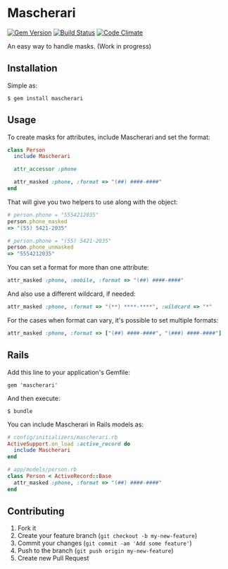 # Mascherari

[![Gem Version](https://badge.fury.io/rb/mascherari.png)](https://badge.fury.io/rb/mascherari)
[![Build Status](https://travis-ci.org/robsonmarques/mascherari.png)](https://travis-ci.org/robsonmarques/mascherari)
[![Code Climate](https://codeclimate.com/github/robsonmarques/mascherari.png)](https://codeclimate.com/github/robsonmarques/mascherari)

An easy way to handle masks. (Work in progress)

## Installation

Simple as:

    $ gem install mascherari

## Usage

To create masks for attributes, include Mascherari and set the format:

```ruby
class Person
  include Mascherari

  attr_accessor :phone

  attr_masked :phone, :format => "(##) ####-####"
end
```

That will give you two helpers to use along with the object:

```ruby
# person.phone = "5554212035"
person.phone_masked
=> "(55) 5421-2035"

# person.phone = "(55) 5421-2035"
person.phone_unmasked
=> "5554212035"
```

You can set a format for more than one attribute:

```ruby
attr_masked :phone, :mobile, :format => "(##) ####-####"
```

And also use a different wildcard, if needed:

```ruby
attr_masked :phone, :format => "(**) ****-****", :wildcard => "*"
```

For the cases when format can vary, it's possible to set multiple formats:

```ruby
attr_masked :phone, :format => ["(##) ####-####", "(###) ####-####"]
```

## Rails

Add this line to your application's Gemfile:

    gem 'mascherari'

And then execute:

    $ bundle

You can include Mascherari in Rails models as:

```ruby
# config/initializers/mascherari.rb
ActiveSupport.on_load :active_record do
  include Mascherari
end

# app/models/person.rb
class Person < ActiveRecord::Base
  attr_masked :phone, :format => "(##) ####-####"
end
```

## Contributing

1. Fork it
2. Create your feature branch (`git checkout -b my-new-feature`)
3. Commit your changes (`git commit -am 'Add some feature'`)
4. Push to the branch (`git push origin my-new-feature`)
5. Create new Pull Request
